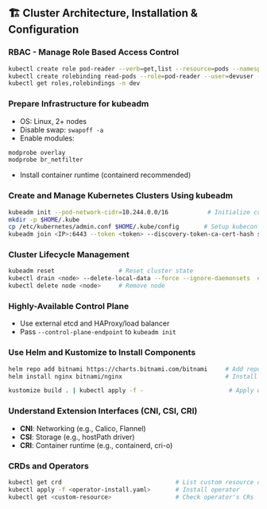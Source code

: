 ## 🏗 Cluster Architecture, Installation & Configuration

### RBAC - Manage Role Based Access Control

```bash
kubectl create role pod-reader --verb=get,list --resource=pods --namespace=dev   # Create Role
kubectl create rolebinding read-pods --role=pod-reader --user=devuser --namespace=dev  # Bind role
kubectl get roles,rolebindings -n dev                                                 # Check
```

### Prepare Infrastructure for kubeadm

* OS: Linux, 2+ nodes
* Disable swap: `swapoff -a`
* Enable modules:

```bash
modprobe overlay
modprobe br_netfilter
```

* Install container runtime (containerd recommended)

### Create and Manage Kubernetes Clusters Using kubeadm

```bash
kubeadm init --pod-network-cidr=10.244.0.0/16           # Initialize control plane
mkdir -p $HOME/.kube
cp /etc/kubernetes/admin.conf $HOME/.kube/config       # Setup kubeconfig
kubeadm join <IP>:6443 --token <token> --discovery-token-ca-cert-hash sha256:<hash>  # Join node
```

### Cluster Lifecycle Management

```bash
kubeadm reset                  # Reset cluster state
kubectl drain <node> --delete-local-data --force --ignore-daemonsets  # Safely drain node
kubectl delete node <node>     # Remove node
```

### Highly-Available Control Plane

* Use external etcd and HAProxy/load balancer
* Pass `--control-plane-endpoint` to `kubeadm init`

### Use Helm and Kustomize to Install Components

```bash
helm repo add bitnami https://charts.bitnami.com/bitnami     # Add repo
helm install nginx bitnami/nginx                             # Install with Helm

kustomize build . | kubectl apply -f -                        # Apply with Kustomize
```

### Understand Extension Interfaces (CNI, CSI, CRI)

* **CNI**: Networking (e.g., Calico, Flannel)
* **CSI**: Storage (e.g., hostPath driver)
* **CRI**: Container runtime (e.g., containerd, cri-o)

### CRDs and Operators

```bash
kubectl get crd                                # List custom resource definitions
kubectl apply -f <operator-install.yaml>       # Install operator
kubectl get <custom-resource>                  # Check operator's CRs
```

